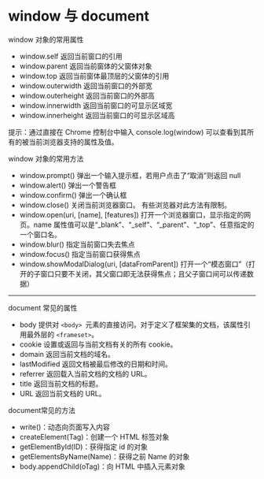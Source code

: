 # window 与 document 

window 对象的常用属性

- window.self 返回当前窗口的引用
- window.parent 返回当前窗体的父窗体对象
- window.top 返回当前窗体最顶层的父窗体的引用
- window.outerwidth 返回当前窗口的外部宽
- window.outerheight 返回当前窗口的外部高
- window.innerwidth 返回当前窗口的可显示区域宽
- window.innerheight 返回当前窗口的可显示区域高

提示：通过直接在 Chrome 控制台中输入 console.log(window) 可以查看到其所有的被当前浏览器支持的属性及值。

window 对象的常用方法

- window.prompt() 弹出一个输入提示框，若用户点击了“取消”则返回 null
- window.alert() 弹出一个警告框
- window.confirm() 弹出一个确认框
- window.close() 关闭当前浏览器窗口。 有些浏览器对此方法有限制。
- window.open(uri, [name], [features]) 打开一个浏览器窗口，显示指定的网页。name 属性值可以是“_blank”、“_self”、“_parent”、“_top”、任意指定的一个窗口名。
- window.blur() 指定当前窗口失去焦点
- window.focus() 指定当前窗口获得焦点
- window.showModalDialog(uri, [dataFromParent]) 打开一个“模态窗口”（打开的子窗口只要不关闭，其父窗口即无法获得焦点；且父子窗口间可以传递数据）

------

document 常见的属性

- body 提供对 `<body> `元素的直接访问。对于定义了框架集的文档，该属性引用最外层的 `<frameset>`。
- cookie 设置或返回与当前文档有关的所有 cookie。
- domain 返回当前文档的域名。
- lastModified 返回文档被最后修改的日期和时间。
- referrer 返回载入当前文档的文档的 URL。
- title 返回当前文档的标题。
- URL 返回当前文档的 URL。

document常见的方法

- write()：动态向页面写入内容
- createElement(Tag)：创建一个 HTML 标签对象
- getElementById(ID)：获得指定 id 的对象
- getElementsByName(Name)：获得之前 Name 的对象
- body.appendChild(oTag)：向 HTML 中插入元素对象